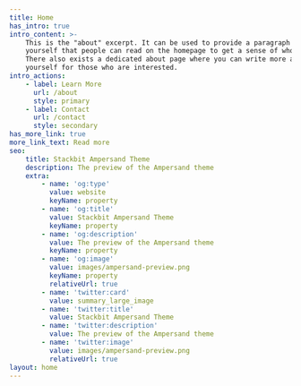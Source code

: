 ```yaml
---
title: Home
has_intro: true
intro_content: >-
    This is the "about" excerpt. It can be used to provide a paragraph about
    yourself that people can read on the homepage to get a sense of who you are.
    There also exists a dedicated about page where you can write more about
    yourself for those who are interested.
intro_actions:
    - label: Learn More
      url: /about
      style: primary
    - label: Contact
      url: /contact
      style: secondary
has_more_link: true
more_link_text: Read more
seo:
    title: Stackbit Ampersand Theme
    description: The preview of the Ampersand theme
    extra:
        - name: 'og:type'
          value: website
          keyName: property
        - name: 'og:title'
          value: Stackbit Ampersand Theme
          keyName: property
        - name: 'og:description'
          value: The preview of the Ampersand theme
          keyName: property
        - name: 'og:image'
          value: images/ampersand-preview.png
          keyName: property
          relativeUrl: true
        - name: 'twitter:card'
          value: summary_large_image
        - name: 'twitter:title'
          value: Stackbit Ampersand Theme
        - name: 'twitter:description'
          value: The preview of the Ampersand theme
        - name: 'twitter:image'
          value: images/ampersand-preview.png
          relativeUrl: true
layout: home
---
```

